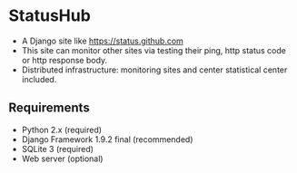 # StatusHub
- A Django site like https://status.github.com
- This site can monitor other sites via testing their ping, http status code or http response body.
- Distributed infrastructure: monitoring sites and center statistical center included.

## Requirements
- Python 2.x (required)
- Django Framework 1.9.2 final (recommended)
- SQLite 3 (required)
- Web server (optional)
